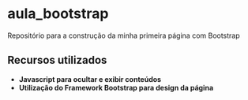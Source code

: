 # aula_bootstrap
Repositório para a construção da minha primeira página com Bootstrap

## Recursos utilizados
 - **Javascript para ocultar e exibir conteúdos**
 - **Utilização do Framework Bootstrap para design da página**
